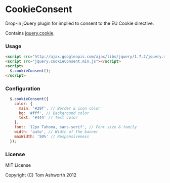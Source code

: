 # CookieConsent

Drop-in jQuery plugin for implied to consent to the EU Cookie directive.

Contains [jquery.cookie](https://github.com/carhartl/jquery-cookie).

### Usage

```html
<script src="http://ajax.googleapis.com/ajax/libs/jquery/1.7.2/jquery.min.js"></script>
<script src="jquery.cookieConsent.min.js"></script>
<script>
  $.cookieConsent();
</script>
```

### Configuration

```javascript
  $.cookieConsent({
    color: {
      main: '#29f', // Border & icon color
      bg: '#fff', // Background color
      text: '#444' // Text color
    },
    font: '12px Tahoma, sans-serif', // Font size & family
    width: 'auto', // Width of the banner
    maxWidth: '50%' // Responsiveness
  });
```

### License

MIT License

Copyright (C) Tom Ashworth 2012
